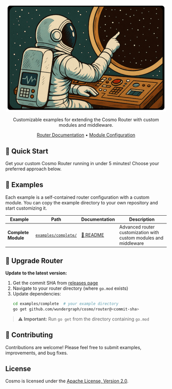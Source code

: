 <p align="center">
  <a href="https://github.com/wundergraph/router-examples">
    <img src="img.png" width="500px" alt="gRPC Plugin Demo" />
  </a>
</p>

<p align="center">Customizable examples for extending the Cosmo Router with custom modules and middleware.</p>

<p align="center">
  <a href="https://cosmo-docs.wundergraph.com/router">Router Documentation</a> •
  <a href="https://cosmo-docs.wundergraph.com/router/custom-modules">Module Configuration</a>
</p>

## 🚀 Quick Start

Get your custom Cosmo Router running in under 5 minutes! Choose your preferred approach below.

## 📁 Examples

Each example is a self-contained router configuration with a custom module. You can copy the example directory to your own repository and start customizing it.

| Example             | Path                                       | Documentation                            | Description                                                      |
| ------------------- | ------------------------------------------ | ---------------------------------------- | ---------------------------------------------------------------- |
| **Complete Module** | [`examples/complete/`](examples/complete/) | [📖 README](examples/complete/README.md) | Advanced router customization with custom modules and middleware |

## 🔄 Upgrade Router

**Update to the latest version:**

1. Get the commit SHA from [releases page](https://github.com/wundergraph/cosmo/releases?q=router%40&expanded=false)
2. Navigate to your router directory (where `go.mod` exists)
3. Update dependencies:
   ```bash
   cd examples/complete  # your example directory
   go get github.com/wundergraph/cosmo/router@<commit-sha>
   ```

> ⚠️ **Important:** Run `go get` from the directory containing `go.mod`

## 🤝 Contributing

Contributions are welcome! Please feel free to submit examples, improvements, and bug fixes.

## License

Cosmo is licensed under the [Apache License, Version 2.0](LICENSE).
